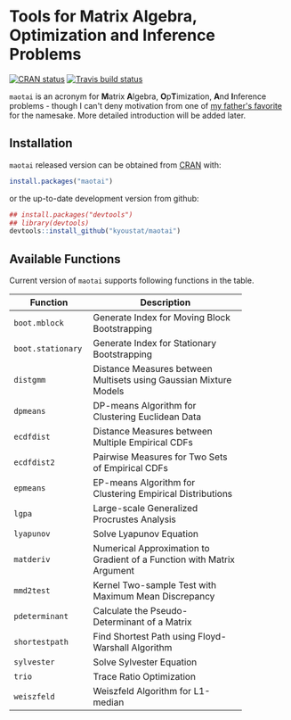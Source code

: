 
<!-- README.md is generated from README.Rmd. Please edit that file -->
Tools for Matrix Algebra, Optimization and Inference Problems
=============================================================

<!-- badges: start -->
[![CRAN status](https://www.r-pkg.org/badges/version/maotai)](https://CRAN.R-project.org/package=maotai) [![Travis build status](https://travis-ci.org/kyoustat/maotai.svg?branch=master)](https://travis-ci.org/kyoustat/maotai) <!-- badges: end -->

`maotai` is an acronym for **M**atrix **A**lgebra, **O**p**T**imization, **A**nd **I**nference problems - though I can't deny motivation from one of [my father's favorite](https://en.wikipedia.org/wiki/Maotai) for the namesake. More detailed introduction will be added later.

Installation
------------

`maotai` released version can be obtained from [CRAN](https://CRAN.R-project.org/package=maotai) with:

``` r
install.packages("maotai")
```

or the up-to-date development version from github:

``` r
## install.packages("devtools")
## library(devtools)
devtools::install_github("kyoustat/maotai")
```

Available Functions
-------------------

Current version of `maotai` supports following functions in the table.

<table style="width:83%;">
<colgroup>
<col width="19%" />
<col width="63%" />
</colgroup>
<thead>
<tr class="header">
<th>Function</th>
<th>Description</th>
</tr>
</thead>
<tbody>
<tr class="odd">
<td><code>boot.mblock</code></td>
<td>Generate Index for Moving Block Bootstrapping</td>
</tr>
<tr class="even">
<td><code>boot.stationary</code></td>
<td>Generate Index for Stationary Bootstrapping</td>
</tr>
<tr class="odd">
<td><code>distgmm</code></td>
<td>Distance Measures between Multisets using Gaussian Mixture Models</td>
</tr>
<tr class="even">
<td><code>dpmeans</code></td>
<td>DP-means Algorithm for Clustering Euclidean Data</td>
</tr>
<tr class="odd">
<td><code>ecdfdist</code></td>
<td>Distance Measures between Multiple Empirical CDFs</td>
</tr>
<tr class="even">
<td><code>ecdfdist2</code></td>
<td>Pairwise Measures for Two Sets of Empirical CDFs</td>
</tr>
<tr class="odd">
<td><code>epmeans</code></td>
<td>EP-means Algorithm for Clustering Empirical Distributions</td>
</tr>
<tr class="even">
<td><code>lgpa</code></td>
<td>Large-scale Generalized Procrustes Analysis</td>
</tr>
<tr class="odd">
<td><code>lyapunov</code></td>
<td>Solve Lyapunov Equation</td>
</tr>
<tr class="even">
<td><code>matderiv</code></td>
<td>Numerical Approximation to Gradient of a Function with Matrix Argument</td>
</tr>
<tr class="odd">
<td><code>mmd2test</code></td>
<td>Kernel Two-sample Test with Maximum Mean Discrepancy</td>
</tr>
<tr class="even">
<td><code>pdeterminant</code></td>
<td>Calculate the Pseudo-Determinant of a Matrix</td>
</tr>
<tr class="odd">
<td><code>shortestpath</code></td>
<td>Find Shortest Path using Floyd-Warshall Algorithm</td>
</tr>
<tr class="even">
<td><code>sylvester</code></td>
<td>Solve Sylvester Equation</td>
</tr>
<tr class="odd">
<td><code>trio</code></td>
<td>Trace Ratio Optimization</td>
</tr>
<tr class="even">
<td><code>weiszfeld</code></td>
<td>Weiszfeld Algorithm for L1-median</td>
</tr>
</tbody>
</table>
